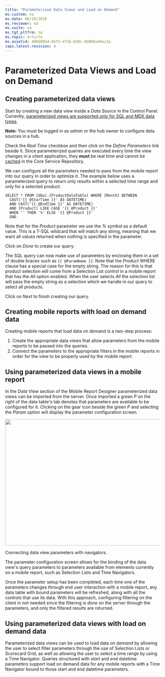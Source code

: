 ```yaml
---
title: "Parameterized Data Views and Load on Demand"
ms.custom: na
ms.date: 06/29/2016
ms.reviewer: na
ms.suite: na
ms.tgt_pltfrm: na
ms.topic: article
ms.assetid: 4d0d905d-5bf2-4716-b20c-8b068a4bec2a
caps.latest.revision: 4
---
```

# Parameterized Data Views and Load on Demand
## Creating parameterized data views  
  
Start by creating a new data view inside a *Data Source* in the Control Panel. Currently, [parameterized views are supported only for SQL and MDX data types](Data%20Types.md).  
  
**Note:** You must be logged in as *admin* or the hub owner to configure data sources in a hub.  
  
Check the *Real Time* checkbox and then click on the *Define Parameters* link beside it.  Since parameterized queries are executed every time the view changes in a client application, they **must** be real time and cannot be [cached](Data%20Acquisition.md) in the Core Service Repository.  
  
We can configure all the parameters needed to pass from the mobile report into our query in order to optimize it. The example below uses a parameterized query to return only results within a  selected time range and only for a selected product.  
  
    SELECT * FROM [dbo].[ProductDataTable] WHERE [Month] BETWEEN  
      CAST('{{ @StarTime }}' AS DATETIME)   
      AND CAST('{{ @EndTime }}' AS DATETIME)   
      AND [Product] LIKE CASE '{{ @Product }}'   
      WHEN '' THEN '%' ELSE '{{ @Product }}'  
      END  
  
Note that for the *Product* parameter we use the *%* symbol as a default value.  This is a T-SQL wildcard that will match any string, meaning that we want all values returned when nothing is specified in the parameter.  
  
Click on *Done* to create our query.  
  
The SQL query can now make use of parameters by enclosing them in a set of double braces such as `{{ @ParamName }}`.  Note that the *Product* WHERE clause has a special case for the empty string.  The reason for this is that product selection will come from a Selection List control in a mobile report that has the *All* option enabled. When the user selects *All* the selection list will pass the empty string as a selection which we handle in our query to select all products.  
  
Click on *Next* to finish creating our query.  
  
## Creating mobile reports with load on demand data  
  
Creating mobile reports that load data on demand is a two-step process:  
  
1. Create the appropriate data views that allow parameters from the mobile reports to be passed into the queries.  
2. Connect the parameters to the appropriate filters in the mobile reports in order for the view to be properly used by the mobile report.  
  
## Using parameterized data views in a mobile report  
  
In the *Data View* section of the Mobile Report Designer parameterized data views can be imported from the server. Once imported a green *P* on the right of the data table's tab denotes that parameters are available to be configured for it.  Clicking on the gear icon beside the green *P* and selecting the *Param* option will display the parameter configuration screen.  
  
<div class="image">  
  <img src="images/parameterized_queries_and_load_on_demand_screen01.png" width="800" height="412" />  
  <p>Connecting data view parameters with navigators.</p>  
</div>  
  
The parameter configuration screen allows for the binding of the data view's query parameters to parameters available from elements currently on a mobile report, such as Selection Lists and Time Navigators.  
  
Once the parameter setup has been completed, each time one of the parameters changes through end user interaction with a mobile report, any data table with bound parameters will be refreshed, along with all the controls that use its data. With this approach, configuring filtering on the client in not needed since the filtering is done on the server through the parameters, and only the filtered results are returned.  
  
## Using parameterized data views with load on demand data  
  
Parameterized data views can be used to load data *on demand* by allowing the user to select filter parameters through the use of Selection Lists or Scorecard Grid, as well as allowing the user to select a time range by using a Time Navigator. Queries structured with *start* and *end* datetime parameters support load on demand data for any mobile reports with a Time Navigator bound to those start and end datetime parameters.  
  
  
